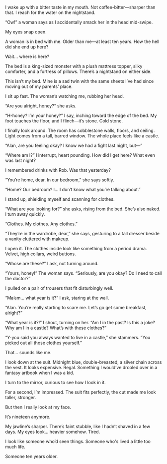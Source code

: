 I wake up with a bitter taste in my mouth. Not coffee-bitter—sharper than that. I reach for the water on the nightstand.

“Ow!” a woman says as I accidentally smack her in the head mid-swipe.

My eyes snap open.

A woman is in bed with me. Older than me—at least ten years. How the hell did she end up here?

Wait… where is here?

The bed is a king-sized monster with a plush mattress topper, silky comforter, and a fortress of pillows. There’s a nightstand on either side.

This isn’t my bed. Mine is a sad twin with the same sheets I’ve had since moving out of my parents’ place.

I sit up fast. The woman’s watching me, rubbing her head.

“Are you alright, honey?” she asks.

“H-honey? I’m your honey?” I say, inching toward the edge of the bed. My foot touches the floor, and I flinch—it’s stone. Cold stone.

I finally look around. The room has cobblestone walls, floors, and ceiling. Light comes from a tall, barred window. The whole place feels like a castle.

“Alan, are you feeling okay? I know we had a fight last night, but—”

“Where am I?” I interrupt, heart pounding. How did I get here? What even was last night?

I remembered drinks with Rob. Was that yesterday?

“You’re home, dear. In our bedroom,” she says softly.

“Home? Our bedroom? I… I don’t know what you’re talking about.”

I stand up, shielding myself and scanning for clothes.

“What are you looking for?” she asks, rising from the bed. She’s also naked. I turn away quickly.

“Clothes. My clothes. Any clothes.”

“They’re in the wardrobe, dear,” she says, gesturing to a tall dresser beside a vanity cluttered with makeup.

I open it. The clothes inside look like something from a period drama. Velvet, high collars, weird buttons.

“Whose are these?” I ask, not turning around.

“Yours, honey!” The woman says. “Seriously, are you okay? Do I need to call the doctor?”

I pulled on a pair of trousers that fit disturbingly well.

“Ma’am… what year is it?” I ask, staring at the wall.

“Alan. You’re really starting to scare me. Let’s go get some breakfast, alright?”

“What year is it?!” I shout, turning on her. “Am I in the past? Is this a joke? Why am I in a castle? What’s with these clothes?”

“Y-you said you always wanted to live in a castle,” she stammers. “You picked out all those clothes yourself.”

That… sounds like me.

I look down at the suit. Midnight blue, double-breasted, a silver chain across the vest. It looks expensive. Regal. Something I would’ve drooled over in a fantasy artbook when I was a kid.

I turn to the mirror, curious to see how I look in it.

For a second, I’m impressed. The suit fits perfectly, the cut made me look taller, stronger.

But then I really look at my face.

It’s nineteen anymore.

My jawline’s sharper. There’s faint stubble, like I hadn’t shaved in a few days. My eyes look… heavier somehow. Tired.

I look like someone who’d seen things. Someone who's lived a little too much life.

Someone ten years older.